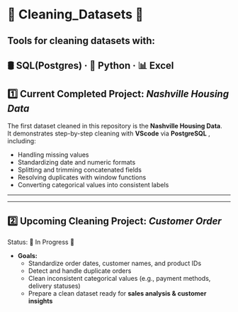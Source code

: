 # 🧹 Cleaning_Datasets 🧹

## Tools for cleaning datasets with:  
🛢️ SQL(Postgres) · 🐍 Python · 📊 Excel
---

## 1️⃣ **Current Completed Project**: *Nashville Housing Data*

The first dataset cleaned in this repository is the **Nashville Housing Data**.  
It demonstrates step-by-step cleaning with **VScode** via **PostgreSQL** , including:

- Handling missing values
- Standardizing date and numeric formats
- Splitting and trimming concatenated fields
- Resolving duplicates with window functions
- Converting categorical values into consistent labels
---
---
## 2️⃣ **Upcoming Cleaning Project**: *Customer Order*
Status: 🚧 In Progress 🚧

- **Goals:**
  - Standardize order dates, customer names, and product IDs
  - Detect and handle duplicate orders
  - Clean inconsistent categorical values (e.g., payment methods, delivery statuses)
  - Prepare a clean dataset ready for **sales analysis & customer insights**
